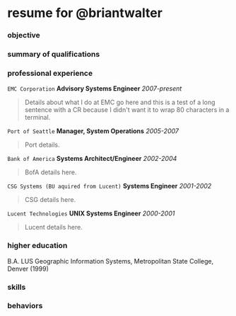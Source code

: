 # resume for @briantwalter

### objective

### summary of qualifications

### professional experience
`EMC Corporation` **Advisory Systems Engineer** *2007-present*
> Details about what I do at EMC go here and this is a test of a long sentence
with a CR because I didn't want it to wrap 80 characters in a terminal.

`Port of Seattle` **Manager, System Operations** *2005-2007*
> Port details.

`Bank of America` **Systems Architect/Engineer** *2002-2004*
> BofA details here.

`CSG Systems (BU aquired from Lucent)` **Systems Engineer** *2001-2002*
> CSG details here.

`Lucent Technologies` **UNIX Systems Engineer** *2000-2001*
> Lucent details here.

### higher education
B.A. LUS Geographic Information Systems, Metropolitan State College, Denver (1999)

### skills

### behaviors
